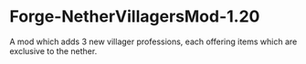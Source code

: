 # Forge-NetherVillagersMod-1.20
A mod which adds 3 new villager professions, each offering items which are exclusive to the nether.
